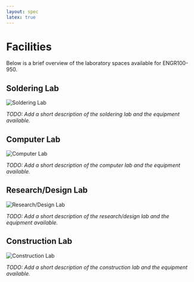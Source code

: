 ```yaml
---
layout: spec
latex: true
---
```


# Facilities

Below is a brief overview of the laboratory spaces available for ENGR100-950.

## Soldering Lab

![Soldering Lab](https://via.placeholder.com/400x300?text=Soldering+Lab)

*TODO: Add a short description of the soldering lab and the equipment available.*

## Computer Lab

![Computer Lab](https://via.placeholder.com/400x300?text=Computer+Lab)

*TODO: Add a short description of the computer lab and the equipment available.*

## Research/Design Lab

![Research/Design Lab](https://via.placeholder.com/400x300?text=Research%2FDesign+Lab)

*TODO: Add a short description of the research/design lab and the equipment available.*

## Construction Lab

![Construction Lab](https://via.placeholder.com/400x300?text=Construction+Lab)

*TODO: Add a short description of the construction lab and the equipment available.*
